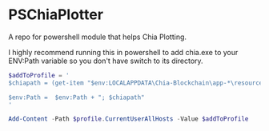 # PSChiaPlotter
A repo for powershell module that helps Chia Plotting. 

I highly recommend running this in powershell to add chia.exe to your ENV:Path variable so you don't have switch to its directory.

```Powershell
$addToProfile = '
$chiapath = (get-item "$env:LOCALAPPDATA\Chia-Blockchain\app-*\resources\app.asar.unpacked\daemon\").fullname

$env:Path =  $env:Path + "; $chiapath"
'

Add-Content -Path $profile.CurrentUserAllHosts -Value $addToProfile
```
